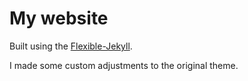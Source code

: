# My website

Built using the [Flexible-Jekyll](https://github.com/artemsheludko/flexible-jekyll/blob/master/assets/img/promo-img.jpg?raw=true).

I made some custom adjustments to the original theme.